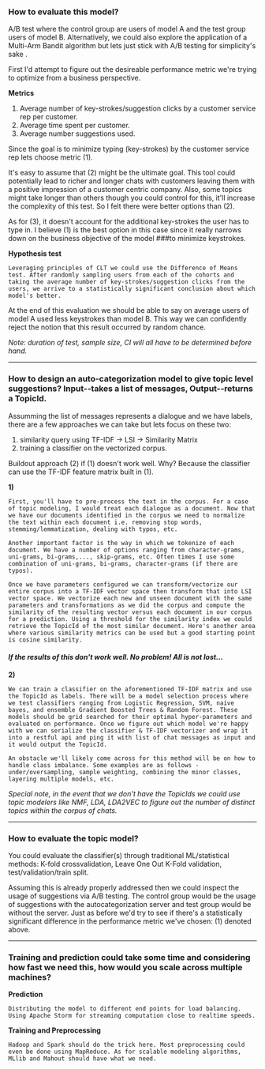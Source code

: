 ### How to evaluate this model? 

A/B test where the control group are users of model A and the test group users of model B. Alternatively, we could also explore the application of a Multi-Arm Bandit algorithm but lets just stick with A/B testing for simplicity's sake .

First I'd attempt to figure out the desireable performance metric we're trying to optimize from a business perspective.

**Metrics**
1. Average number of key-strokes/suggestion clicks by a customer service rep per customer.
1. Average time spent per customer.
1. Average number suggestions used.


Since the goal is to minimize typing (key-strokes) by the customer service rep lets choose metric (1). 

It's easy to assume that (2) might be the ultimate goal. This tool could potentially lead to richer and longer chats with customers leaving them with a positive impression of a customer centric company. Also, some topics might take longer than others though you could control for this, it'll increase the complexity of this test. So I felt there were better options than (2). 

As for (3), it doesn't account for the additional key-strokes the user has to type in. I believe (1) is the best option in this case since it really narrows down on the business objective of the model ###to minimize keystrokes.

**Hypothesis test**

``Leveraging principles of CLT we could use the Difference of Means test. After randomly sampling users from each of the cohorts and taking the average number of key-strokes/suggestion clicks from the users, we arrive to a statistically significant conclusion about which model's better.
``

At the end of this evaluation we should be able to say on average users of model A used less keystrokes than model B. This way we can confidently reject the notion that this result occurred by random chance.

_Note: duration of test, sample size, CI will all have to be determined before hand._


---


### How to design an auto-categorization model to give topic level suggestions? Input--takes a list of messages, Output--returns a TopicId. 


Assumming the list of messages represents a dialogue and we have labels, there are a few approaches we can take but lets focus on these two:

1. similarity query using TF-IDF -> LSI -> Similarity Matrix
1. training a classifier on the vectorized corpus.

Buildout approach (2) if (1) doesn't work well. Why? Because the classifier can use the TF-IDF feature matrix built in (1).

**1)**

    First, you'll have to pre-process the text in the corpus. For a case of topic modeling, I would treat each dialogue as a document. Now that we have our documents identified in the corpus we need to normalize the text within each document i.e. removing stop words, stemming/lemmatization, dealing with typos, etc. 

    Another important factor is the way in which we tokenize of each document. We have a number of options ranging from character-grams, uni-grams, bi-grams,..., skip-grams, etc. Often times I use some combination of uni-grams, bi-grams, character-grams (if there are typos).

    Once we have parameters configured we can transform/vectorize our entire corpus into a TF-IDF vector space then transform that into LSI vector space. We vectorize each new and unseen document with the same parameters and transformations as we did the corpus and compute the similarity of the resulting vector versus each document in our corpus for a prediction. Using a threshold for the similarity index we could retrieve the TopicId of the most similar document. Here's another area where various similarity metrics can be used but a good starting point is cosine similarity.

#### _If the results of this don't work well. No problem! All is not lost..._

**2)**

    We can train a classifier on the aforementioned TF-IDF matrix and use the TopicId as labels. There will be a model selection process where we test classifiers ranging from Logistic Regression, SVM, naive bayes, and ensemble Gradient Boosted Trees & Random Forest. These models should be grid searched for their optimal hyper-parameters and evaluated on performance. Once we figure out which model we're happy with we can serialize the classifier & TF-IDF vectorizer and wrap it into a restful api and ping it with list of chat messages as input and it would output the TopicId. 

    An obstacle we'll likely come across for this method will be on how to handle class imbalance. Some examples are as follows - under/oversampling, sample weighting, combining the minor classes, layering multiple models, etc.

_Special note, in the event that we don't have the TopicIds we could use topic modelers like NMF, LDA, LDA2VEC to figure out the number of distinct topics within the corpus of chats._


---


### How to evaluate the topic model?

You could evaluate the classifier(s) through traditional ML/statistical methods: K-fold crossvalidation, Leave One Out K-Fold validation, test/validation/train split. 

Assuming this is already properly addressed then we could inspect the usage of suggestions via A/B testing. The control group would be the usage of suggestions with the autocategorization server and test group would be without the server. Just as before we'd try to see if there's a statistically significant difference in the performance metric we've chosen: (1) denoted above. 


---


### Training and prediction could take some time and considering how fast we need this, how would you scale across multiple machines?

**Prediction**

    Distributing the model to different end points for load balancing. Using Apache Storm for streaming computation close to realtime speeds. 

**Training and Preprocessing**

    Hadoop and Spark should do the trick here. Most preprocessing could even be done using MapReduce. As for scalable modeling algorithms, MLlib and Mahout should have what we need.
